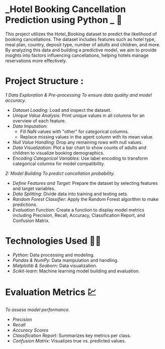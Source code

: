 # _Hotel Booking Cancellation Prediction using Python _ 🏨
This project utilizes the Hotel_Booking dataset to predict the likelihood of booking cancellations. The dataset includes features such as hotel type, meal plan, country, deposit type, number of adults and children, and more. By analyzing this data and building a predictive model, we aim to provide insights into factors influencing cancellations, helping hotels manage reservations more effectively.

# Project Structure :
*1 Data Exploration & Pre-processing To ensure data quality and model accuracy.*

- *Dataset Loading:* Load and inspect the dataset.<br>
- *Unique Value Analysis:* Print unique values in all columns for an overview of each feature.<br>
- *Data Imputation*:
  - Fill NaN values with "other" for categorical columns.<br>
  - Replace missing values in the agent column with its mean value.<br>
- *Null Value Handling:* Drop any remaining rows with null values.<br>
- *Data Visualization:* Plot a bar chart to show counts of adults and children to visualize booking demographics.<br>
- *Encoding Categorical Variables:* Use label encoding to transform categorical columns for model compatibility.<br>

*2: Model Building To predict cancellation probability.*

- *Define Features and Target:* Prepare the dataset by selecting features and target variables.<br>
- *Data Splitting:* Divide data into training and testing sets.<br>
- *Random Forest Classifier:* Apply the Random Forest algorithm to make predictions.<br>
- *Evaluation Function:* Create a function to display model metrics including Precision, Recall, Accuracy, Classification Report, and Confusion Matrix.<br>

# Technologies Used 👨‍💻
- *Python:* Data processing and modeling.<br>
- *Pandas & NumPy:* Data manipulation and handling.<br>
- *Matplotlib & Seaborn:* Data visualization.<br>
- *Scikit-learn:* Machine learning model building and evaluation.<br>

# Evaluation Metrics 💹
*To assess model performance.<br>*

- *Precision*<br>
- *Recall*<br>
- *Accuracy Scores*<br>
- *Classification Report:* Summarizes key metrics per class.<br>
- *Confusion Matrix:* Visualizes true vs. predicted values.<br>
